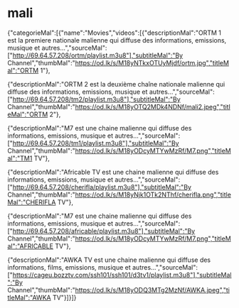 # mali
{"categorieMal":[{"name":"Movies","videos":[{"descriptionMal":"ORTM 1 est  la premiere nationale malienne qui diffuse des informations, emissions, musique et autres...","sourceMal":["http://69.64.57.208/ortm/playlist.m3u8"],"subtitleMal":"By Channel","thumbMal":"https://od.lk/s/M18yNTkxOTUyMjdf/ortm.jpg","titleMal":"ORTM 1"},

{"descriptionMal":"ORTM 2 est  la deuxième chaîne nationale malienne qui diffuse des informations, emissions, musique et autres...","sourceMal":["http://69.64.57.208/tm2/playlist.m3u8"],"subtitleMal":"By Channel","thumbMal":"https://od.lk/s/M18yOTQ2MDk4NDNf/mali2.jpeg","titleMal":"ORTM 2"},

{"descriptionMal":"M7 est  une chaine malienne qui diffuse des informations, emissions, musique et autres...","sourceMal":["http://69.64.57.208/tm1/playlist.m3u8"],"subtitleMal":"By Channel","thumbMal":"https://od.lk/s/M18yODcyMTYwMzRf/M7.png","titleMal":"TM1 TV"},

{"descriptionMal":"Africable TV est  une chaine malienne qui diffuse des informations, emissions, musique et autres...","sourceMal":["http://69.64.57.208/cherifla/playlist.m3u8"],"subtitleMal":"By Channel","thumbMal":"https://od.lk/s/M18yNjk1OTk2NThf/cherifla.png","titleMal":"CHERIFLA TV"},

{"descriptionMal":"M7 est  une chaine malienne qui diffuse des informations, emissions, musique et autres...","sourceMal":["http://69.64.57.208/africable/playlist.m3u8"],"subtitleMal":"By Channel","thumbMal":"https://od.lk/s/M18yODcyMTYwMzRf/M7.png","titleMal":"AFRICABLE TV"},

{"descriptionMal":"AWKA TV est  une chaine malienne qui diffuse des informations, films, emissions, musique et autres...","sourceMal":["https://cageu.bozztv.com/ssh101/ssh101/d3tv1/playlist.m3u8"],"subtitleMal":"By Channel","thumbMal":"https://od.lk/s/M18yODQ3MTg2MzNf/AWKA.jpeg","titleMal":"AWKA TV"}]}]}
